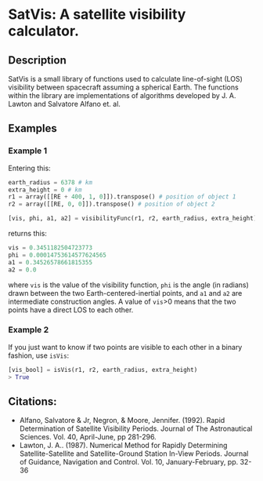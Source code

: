 # **SatVis**: A satellite visibility calculator.
## Description
SatVis is a small library of functions used to calculate line-of-sight (LOS) visibility between spacecraft assuming a spherical Earth. The functions within the library are implementations of algorithms developed by J. A. Lawton and Salvatore Alfano et. al.

## Examples
### Example 1

Entering this:
```python
earth_radius = 6378 # km
extra_height = 0 # km
r1 = array([[RE + 400, 1, 0]]).transpose() # position of object 1
r2 = array([[RE, 0, 0]]).transpose() # position of object 2

[vis, phi, a1, a2] = visibilityFunc(r1, r2, earth_radius, extra_height)
```
returns this:
```python
vis = 0.3451182504723773
phi = 0.00014753614577624565
a1 = 0.34526578661815355
a2 = 0.0
```
where `vis` is the value of the visibility function, `phi` is the angle (in radians) drawn between the two Earth-centered-inertial points, and `a1` and `a2` are intermediate construction angles. A value of `vis`>0 means that the two points have a direct LOS to each other.

### Example 2
If you just want to know if two points are visible to each other in a binary fashion, use `isVis`:
```python
[vis_bool] = isVis(r1, r2, earth_radius, extra_height)
> True
```

## Citations:
- Alfano, Salvatore & Jr, Negron, & Moore, Jennifer. (1992). Rapid Determination of Satellite Visibility Periods. Journal of The Astronautical Sciences. Vol. 40, April-June, pp 281-296. 
- Lawton, J. A.. (1987). Numerical Method for Rapidly Determining Satellite-Satellite and Satellite-Ground Station In-View Periods. Journal of Guidance, Navigation and Control. Vol. 10, January-February, pp. 32-36

